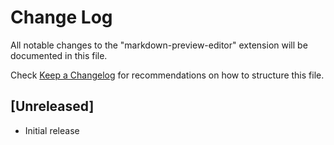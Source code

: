 # Change Log

All notable changes to the "markdown-preview-editor" extension will be documented in this file.

Check [Keep a Changelog](http://keepachangelog.com/) for recommendations on how to structure this file.

## [Unreleased]

- Initial release